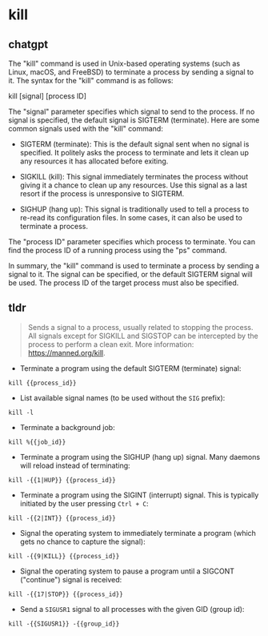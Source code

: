 # kill 
## chatgpt 
The "kill" command is used in Unix-based operating systems (such as Linux, macOS, and FreeBSD) to terminate a process by sending a signal to it. The syntax for the "kill" command is as follows:

kill [signal] [process ID]

The "signal" parameter specifies which signal to send to the process. If no signal is specified, the default signal is SIGTERM (terminate). Here are some common signals used with the "kill" command:

- SIGTERM (terminate): This is the default signal sent when no signal is specified. It politely asks the process to terminate and lets it clean up any resources it has allocated before exiting.

- SIGKILL (kill): This signal immediately terminates the process without giving it a chance to clean up any resources. Use this signal as a last resort if the process is unresponsive to SIGTERM.

- SIGHUP (hang up): This signal is traditionally used to tell a process to re-read its configuration files. In some cases, it can also be used to terminate a process.

The "process ID" parameter specifies which process to terminate. You can find the process ID of a running process using the "ps" command.

In summary, the "kill" command is used to terminate a process by sending a signal to it. The signal can be specified, or the default SIGTERM signal will be used. The process ID of the target process must also be specified. 

## tldr 
 
> Sends a signal to a process, usually related to stopping the process.
> All signals except for SIGKILL and SIGSTOP can be intercepted by the process to perform a clean exit.
> More information: <https://manned.org/kill>.

- Terminate a program using the default SIGTERM (terminate) signal:

`kill {{process_id}}`

- List available signal names (to be used without the `SIG` prefix):

`kill -l`

- Terminate a background job:

`kill %{{job_id}}`

- Terminate a program using the SIGHUP (hang up) signal. Many daemons will reload instead of terminating:

`kill -{{1|HUP}} {{process_id}}`

- Terminate a program using the SIGINT (interrupt) signal. This is typically initiated by the user pressing `Ctrl + C`:

`kill -{{2|INT}} {{process_id}}`

- Signal the operating system to immediately terminate a program (which gets no chance to capture the signal):

`kill -{{9|KILL}} {{process_id}}`

- Signal the operating system to pause a program until a SIGCONT ("continue") signal is received:

`kill -{{17|STOP}} {{process_id}}`

- Send a `SIGUSR1` signal to all processes with the given GID (group id):

`kill -{{SIGUSR1}} -{{group_id}}`
